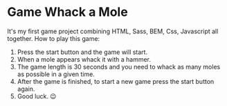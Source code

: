 # Game Whack a Mole

It's my first game project combining HTML, Sass, BEM, Css, Javascript all together.
How to play this game:

1. Press the start button and the game will start.
2. When a mole appears whack it with a hammer.
3. The game length is 30 seconds and you need to whack as many moles as possible in a given time.
4. After the game is finished, to start a new game press the start button again.
5. Good luck. 😉
